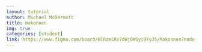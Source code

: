 ```yaml
---
layout: tutorial
author: Michael McDermott
title: makonnen
img: true
categories: [student]
link: https://www.figma.com/board/BlRzmCRv7dWjOWGyi9YyJ5/Makonnen?node-id=0-1&t=5jIhOcHai5Qnaf7T-1
---
```

